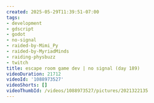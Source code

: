 ```yaml
---
created: 2025-05-29T11:39:51-07:00
tags:
- development
- gdscript
- godot
- no-signal
- raided-by-Mimi_Py
- raided-by-MyriadMinds
- raiding-physbuzz
- twitch
title: escape room game dev | no signal (day 189)
videoDuration: 21712
videoId: '1088973527'
videoShorts: []
videoThumbId: /videos/1088973527/pictures/2021322135
---
```

